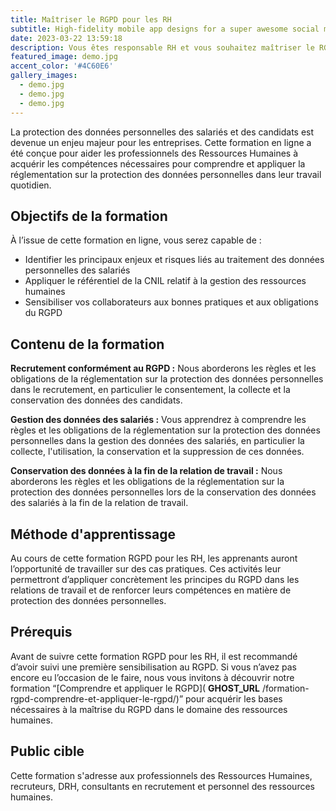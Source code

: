 ```yaml
---
title: Maîtriser le RGPD pour les RH
subtitle: High-fidelity mobile app designs for a super awesome social media company.
date: 2023-03-22 13:59:18
description: Vous êtes responsable RH et vous souhaitez maîtriser le RGPD pour protéger et traiter les données personnelles de vos salariés ? Découvrez notre formation qui vous permettra de connaître vos obligations, les bonnes pratiques et le rôle de la CNIL en matière de gestion des ressources humaines.
featured_image: demo.jpg
accent_color: '#4C60E6'
gallery_images:
  - demo.jpg
  - demo.jpg
  - demo.jpg
---
```


La protection des données personnelles des salariés et des candidats est devenue un enjeu majeur pour les entreprises. Cette formation en ligne a été conçue pour aider les professionnels des Ressources Humaines à acquérir les compétences nécessaires pour comprendre et appliquer la réglementation sur la protection des données personnelles dans leur travail quotidien.

## Objectifs de la formation

À l’issue de cette formation en ligne, vous serez capable de :

- Identifier les principaux enjeux et risques liés au traitement des données personnelles des salariés
- Appliquer le référentiel de la CNIL relatif à la gestion des ressources humaines
- Sensibiliser vos collaborateurs aux bonnes pratiques et aux obligations du RGPD

## Contenu de la formation

**Recrutement conformément au RGPD :** Nous aborderons les règles et les obligations de la réglementation sur la protection des données personnelles dans le recrutement, en particulier le consentement, la collecte et la conservation des données des candidats.

**Gestion des données des salariés :** Vous apprendrez à comprendre les règles et les obligations de la réglementation sur la protection des données personnelles dans la gestion des données des salariés, en particulier la collecte, l'utilisation, la conservation et la suppression de ces données.

**Conservation des données à la fin de la relation de travail :** Nous aborderons les règles et les obligations de la réglementation sur la protection des données personnelles lors de la conservation des données des salariés à la fin de la relation de travail.

## Méthode d'apprentissage

Au cours de cette formation RGPD pour les RH, les apprenants auront l’opportunité de travailler sur des cas pratiques. Ces activités leur permettront d’appliquer concrètement les principes du RGPD dans les relations de travail et de renforcer leurs compétences en matière de protection des données personnelles.

## Prérequis

Avant de suivre cette formation RGPD pour les RH, il est recommandé d’avoir suivi une première sensibilisation au RGPD. Si vous n’avez pas encore eu l’occasion de le faire, nous vous invitons à découvrir notre formation “[Comprendre et appliquer le RGPD]( __GHOST_URL__ /formation-rgpd-comprendre-et-appliquer-le-rgpd/)” pour acquérir les bases nécessaires à la maîtrise du RGPD dans le domaine des ressources humaines.

## Public cible

Cette formation s'adresse aux professionnels des Ressources Humaines, recruteurs, DRH, consultants en recrutement et personnel des ressources humaines.

